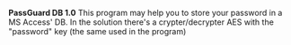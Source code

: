 <b>PassGuard DB 1.0</b>
This program may help you to store your password in a MS Access' DB.
In the solution there's a crypter/decrypter AES with the "password" key (the same used in the program)
